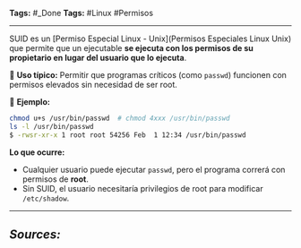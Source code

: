 **Tags:** #_Done 
**Tags:** #Linux #Permisos
- - -
SUID es un [Permiso Especial Linux - Unix](Permisos Especiales Linux Unix) que permite que un ejecutable **se ejecuta con los permisos de su propietario en lugar del usuario que lo ejecuta**.  

🔹 **Uso típico:** Permitir que programas críticos (como `passwd`) funcionen con permisos elevados sin necesidad de ser root.  

🔹 **Ejemplo:**  
```bash
chmod u+s /usr/bin/passwd  # chmod 4xxx /usr/bin/passwd
ls -l /usr/bin/passwd
$ -rwsr-xr-x 1 root root 54256 Feb  1 12:34 /usr/bin/passwd
```
 **Lo que ocurre:**  
- Cualquier usuario puede ejecutar `passwd`, pero el programa correrá con permisos de **root**.  
- Sin SUID, el usuario necesitaría privilegios de root para modificar `/etc/shadow`.  
- - - 
## ***Sources:***